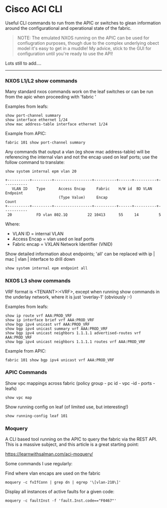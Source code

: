 # Cisco ACI CLI

Useful CLI commands to run from the APIC or switches to glean information around the configurational and operational state of the fabric. 

> NOTE: The emulated NXOS running on the APIC can be used for confiugration purposes, though due to the complex underlying obect model it's easy to get in a muddle! My advice, stick to the GUI for configuration until you're ready to use the API!

Lots still to add....

---

### NXOS L1/L2 show commands

Many standard nxos commands work on the leaf switches or can be run from the apic when proceeding with 'fabric <node-id>'

Examples from leafs:

```
show port-channel summary
show interface ethernet 1/24
show mac address-table interface ethernet 1/24
```

Example from APIC:

```
fabric 101 show port-channel summary
```

Any commands that output a vlan (eg show mac address-table) will be referencing the internal vlan and not the encap used on leaf ports; use the follow command to translate:

```
show system internal epm vlan 20

+----------+---------+-----------------+----------+------+----------+-----------
   VLAN ID    Type      Access Encap     Fabric    H/W id  BD VLAN    Endpoint
                        (Type Value)     Encap                          Count
+----------+---------+-----------------+----------+------+----------+-----------
 20           FD vlan 802.1Q         22 10413      55     14         5
```

Where:
- VLAN ID = internal VLAN
- Access  Encap = vlan used on leaf ports
- Fabric encap = VXLAN Network Identifier (VNID)

Show detailed information about endpoints; 'all' can be replaced with ip | mac | vlan | interface to drill down

```
show system internal epm endpoint all 
```

### NXOS L3 show commands

VRF format is \<TENANT\>:\<VRF\>, except when running show commands in the underlay network, where it is just 'overlay-1' (obviously :-) 

Examples from leafs:

```
show ip route vrf AAA:PROD_VRF
show ip interface brief vrf AAA:PROD_VRF
show bgp ipv4 unicast vrf AAA:PROD_VRF
show bgp ipv4 unicast summary vrf AAA:PROD_VRF
show bgp ipv4 unicast neighbors 1.1.1.1 advertised-routes vrf AAA:PROD_VRF
show bgp ipv4 unicast neighbors 1.1.1.1 routes vrf AAA:PROD_VRF
```

Example from APIC:

```
fabric 101 show bgp ipv4 unicast vrf AAA:PROD_VRF
```

### APIC Commands

Show vpc mappings across fabric (policy group - pc id - vpc -id - ports - leafs)

```
show vpc map
```

Show running config on leaf (of limited use, but interesting!)

```
show running-config leaf 101
```

### Moquery

A CLI based tool running on the APIC to query the fabric via the REST API. This is a massive subject, and this article is a great starting point:

https://learnwithsalman.com/aci-moquery/

Some commands I use regularly:

Find where vlan encaps are used on the fabric 
```
moquery -c fvIfConn | grep dn | egrep '\[vlan-210\]'
```

Display all instances of active faults for a given code:
```
moquery -c faultInst -f 'fault.Inst.code=="F0467"'
```

